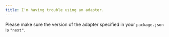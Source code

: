 ```yaml
---
title: I'm having trouble using an adapter.
---
```


Please make sure the version of the adapter specified in your `package.json` is `"next"`.
